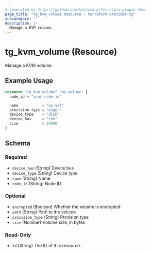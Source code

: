 ```yaml
---
# generated by https://github.com/hashicorp/terraform-plugin-docs
page_title: "tg_kvm_volume Resource - terraform-provider-tg"
subcategory: ""
description: |-
  Manage a KVM volume.
---
```


# tg_kvm_volume (Resource)

Manage a KVM volume.

## Example Usage

```terraform
resource "tg_kvm_volume" "my-volume" {
  node_id = "your-node-id"

  name           = "my-vol"
  provision_type = "eager"
  device_type    = "disk"
  device_bus     = "ide"
  size           = 10000
}
```

<!-- schema generated by tfplugindocs -->
## Schema

### Required

- `device_bus` (String) Device bus
- `device_type` (String) Device type
- `name` (String) Name
- `node_id` (String) Node ID

### Optional

- `encrypted` (Boolean) Whether the volume is encrypted
- `path` (String) Path to the volume
- `provision_type` (String) Provision type
- `size` (Number) Volume size, in bytes

### Read-Only

- `id` (String) The ID of this resource.
